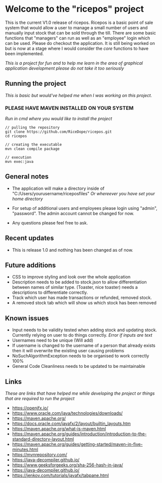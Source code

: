 # Welcome to the "ricepos" project

This is the current V1.0 release of ricepos. Ricepos is a basic point of sale system that would allow a user to manage a small number of users and manually input stock that can be sold through the till. There are some basic functions that "managers" can run as well as an "employee" login which can be used. Please do checkout the application. It is still being worked on but is now at a stage where I would consider the *core* functions to have been implemented.

*This is a project for fun and to help me learn in the area of graphical application development please do not take it too seriously*

## Running the project
*This is basic but would've helped me when I was working on this project.*

### PLEASE HAVE MAVEN INSTALLED ON YOUR SYSTEM

*Run in cmd where you would like to install the project*
```
// pulling the repository
git clone https://github.com/RiceDope/ricepos.git
cd ricepos

// creating the executable
mvn clean compile package

// execution
mvn exec:java
```

## General notes
- The application will make a directory inside of "C:/Users/yourusername/riceposfiles" *Or whereever you have set your home directory*

- For setup of additional users and employees please login using "admin", "password". The admin account cannot be changed for now.

- Any questions please feel free to ask.

## Recent updates
- This is release 1.0 and nothing has been changed as of now.

## Future additions
- CSS to improve styling and look over the whole application
- Description needs to be added to stock.json to allow differentiation between names of similar type. (Toaster, nice toaster) needs a descriptions to differentiate correctly.
- Track which user has made transactions or refunded, removed stock.
- A removed stock tab which will show us which stock has been removed

## Known issues
- Input needs to be validity tested when adding stock and updating stock. Currently relying on user to do things correctly. *Error if inputs are text*
- Usernames need to be unique (Will add)
- If username is changed to the username of a person that already exists then it will overwrite the existing user causing problems
- NoSuchAlgorithmException needs to be organised to work correctly 100%
- General Code Cleanliness needs to be updated to be maintainable

## Links
*These are links that have helped me while developing the project or things that are required to run the project*

- https://openjfx.io/
- https://www.oracle.com/java/technologies/downloads/
- https://maven.apache.org/
- https://docs.oracle.com/javafx/2/layout/builtin_layouts.htm
- https://maven.apache.org/what-is-maven.html
- https://maven.apache.org/guides/introduction/introduction-to-the-standard-directory-layout.html
- https://maven.apache.org/guides/getting-started/maven-in-five-minutes.html
- https://mvnrepository.com/
- https://java-decompiler.github.io/
- https://www.geeksforgeeks.org/sha-256-hash-in-java/
- https://java-decompiler.github.io/
- https://jenkov.com/tutorials/javafx/tabpane.html